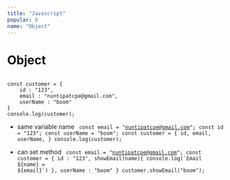 ```yaml
---
title: "Javascript"
popular: 0
name: "Object"
---
```


# Object

<code language="javascript">
const customer = {
    id : "123",
    email : "nuntipatcpe@gmail.com",
    userName : "boom"
}
console.log(customer);
</code>

- same variable name
  <code language="javascript">
  const email = "nuntipatcpe@gmail.com";
  const id = "123";
  const userName = "boom";
  const customer = {
  id,
  email,
  userName,
  }
  console.log(customer);</code>

- can set method
  <code language="javascript">
  const email = "nuntipatcpe@gmail.com";
  const customer = {
  id : "123",
  showEmail(name){
  console.log(\`Email ${name} = ${email}\`)
  },
  userName : "boom"
  }
  customer.showEmail("boom");
  </code>
